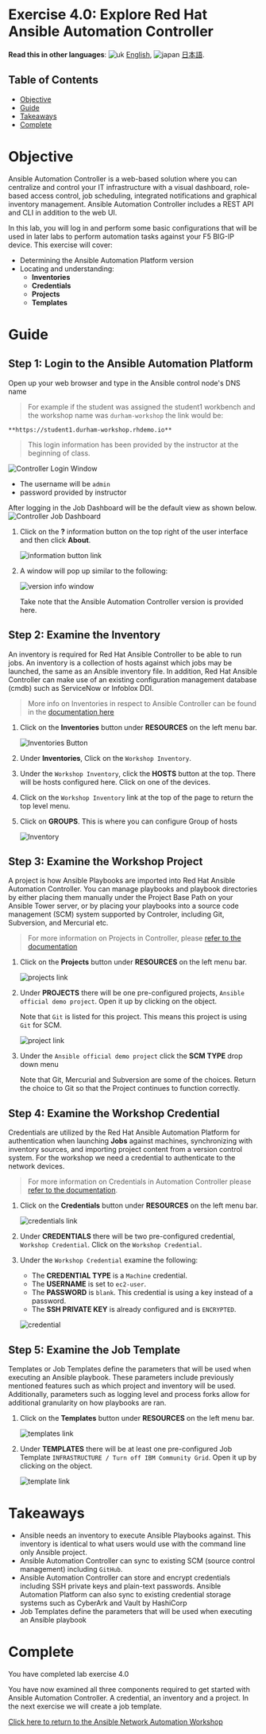 # Exercise 4.0: Explore Red Hat Ansible Automation Controller

**Read this in other languages**: ![uk](../../../images/uk.png) [English](README.md),  ![japan](../../../images/japan.png) [日本語](README.ja.md).

## Table of Contents

- [Objective](#objective)
- [Guide](#guide)
- [Takeaways](#takeaways)
- [Complete](#complete)

# Objective

Ansible Automation Controller is a web-based solution where you can centralize and control your IT infrastructure with a visual dashboard, role-based access control, job scheduling, integrated notifications and graphical inventory management. Ansible Automation Controller includes a REST API and CLI in addition to the web UI.

In this lab, you will log in and perform some basic configurations that will be used in later labs to perform automation tasks against your F5 BIG-IP device.  This exercise will cover:
- Determining the Ansible Automation Platform version
- Locating and understanding:
  - **Inventories**
  - **Credentials**
  - **Projects**
  - **Templates**

# Guide

## Step 1: Login to the Ansible Automation Platform

Open up your web browser and type in the Ansible control node's DNS name

>For example if the student was assigned the student1 workbench and the workshop name was `durham-workshop` the link would be:

    **https://student1.durham-workshop.rhdemo.io**

>This login information has been provided by the instructor at the beginning of class.

![Controller Login Window](images/login_window.png)
- The username will be `admin`
- password provided by instructor

After logging in the Job Dashboard will be the default view as shown below.
![Controller Job Dashboard](images/tower_login.png)

1. Click on the **?** information button on the top right of the user interface and then click **About**.

   ![information button link](images/information_button.png)

2. A window will pop up similar to the following:

   ![version info window](images/version_info.png)

   Take note that the Ansible Automation Controller version is provided here.

## Step 2: Examine the Inventory

An inventory is required for Red Hat Ansible Controller to be able to run jobs.  An inventory is a collection of hosts against which jobs may be launched, the same as an Ansible inventory file. In addition, Red Hat Ansible Controller can make use of an existing configuration management database (cmdb) such as ServiceNow or Infoblox DDI.

>More info on Inventories in respect to Ansible Controller can be found in the [documentation here](https://docs.ansible.com/automation-controller/latest/html/userguide/inventories.html)

1. Click on the **Inventories** button under **RESOURCES** on the left menu bar.  

   ![Inventories Button](images/inventories.png)

2. Under **Inventories**,  Click on the `Workshop Inventory`.  

3. Under the `Workshop Inventory`, click the **HOSTS** button at the top.  There will be hosts configured here.  Click on one of the devices.

4. Click on the `Workshop Inventory` link at the top of the page to return the top level menu.

5. Click on **GROUPS**.  This is where you can configure Group of hosts
   
   ![Inventory](images/inventory.png)

## Step 3: Examine the Workshop Project

A project is how Ansible Playbooks are imported into Red Hat Ansible Automation Controller.  You can manage playbooks and playbook directories by either placing them manually under the Project Base Path on your Ansible Tower server, or by placing your playbooks into a source code management (SCM) system supported by Controler, including Git, Subversion, and Mercurial etc.

> For more information on Projects in Controller, please [refer to the documentation](https://docs.ansible.com/automation-controller/latest/html/userguide/projects.html)

1. Click on the **Projects** button under **RESOURCES** on the left menu bar.  

   ![projects link](images/projects.png)

2. Under **PROJECTS** there will be one pre-configured projects, `Ansible official demo project`. Open it up by clicking on the object.

   Note that `Git` is listed for this project.  This means this project is using `Git` for SCM.

   ![project link](images/project.png)

3. Under the `Ansible official demo project` click the **SCM TYPE** drop down menu

   Note that Git, Mercurial and Subversion are some of the choices.  Return the choice to Git so that the Project continues to function correctly.

## Step 4: Examine the Workshop Credential

Credentials are utilized by the Red Hat Ansible Automation Platform for authentication when launching **Jobs** against machines, synchronizing with inventory sources, and importing project content from a version control system.  For the workshop we need a credential to authenticate to the network devices.

> For more information on Credentials in Automation Controller please [refer to the documentation](https://docs.ansible.com/automation-controller/latest/html/userguide/credentials.html).

1. Click on the **Credentials** button under **RESOURCES** on the left menu bar.  

   ![credentials link](images/credentials.png)

2. Under **CREDENTIALS** there will be two pre-configured credential, `Workshop Credential`.  Click on the `Workshop Credential`.  

3. Under the `Workshop Credential` examine the following:
   
   - The **CREDENTIAL TYPE** is a `Machine` credential.  
   - The **USERNAME** is set to `ec2-user`.
   - The **PASSWORD** is `blank`. This credential is using a key instead of a password.
   - The **SSH PRIVATE KEY** is already configured and is `ENCRYPTED`.

   ![credential](images/credential.png)

## Step 5: Examine the Job Template

Templates or Job Templates define the parameters that will be used when executing an Ansible playbook. These parameters include previously mentioned features such as which project and inventory will be used.
Additionally, parameters such as logging level and process forks allow for additional granularity on how playbooks are ran.

1. Click on the **Templates** button under **RESOURCES** on the left menu bar.  

   ![templates link](images/templates.png)

2. Under **TEMPLATES** there will be at least one pre-configured Job Template `INFRASTRUCTURE / Turn off IBM Community Grid`. Open it up by clicking on the object.

   ![template link](images/template.png)

# Takeaways

- Ansible needs an inventory to execute Ansible Playbooks against.  This inventory is identical to what users would use with the command line only Ansible project.  
- Ansible Automation Controller can sync to existing SCM (source control management) including `GitHub`.  
- Ansible Automation Controller can store and encrypt credentials including SSH private keys and plain-text passwords.  Ansible Automation Platform can also sync to existing credential storage systems such as CyberArk and Vault by HashiCorp
- Job Templates define the parameters that will be used when executing an Ansible playbook

# Complete

You have completed lab exercise 4.0

You have now examined all three components required to get started with Ansible Automation Controller.  A credential, an inventory and a project.  In the next exercise we will create a job template.

[Click here to return to the Ansible Network Automation Workshop](../README.md)
